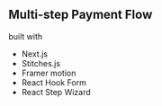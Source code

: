 ## Multi-step Payment Flow

built with

- Next.js
- Stitches.js
- Framer motion
- React Hook Form
- React Step Wizard
